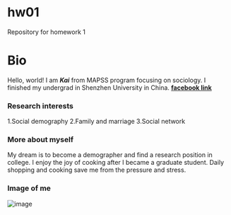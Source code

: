 # hw01
Repository for homework 1

# Bio
Hello, world! I am _**Kai**_ from MAPSS program focusing on sociology. I finished my undergrad in Shenzhen University in China. [**facebook link**](https://www.facebook.com/profile.php?id=100006609094638)

### Research interests
1.Social demography
2.Family and marriage
3.Social network

### More about myself
My dream is to become a demographer and find a research position in college. I enjoy the joy of cooking after I became a graduate student. Daily shopping and cooking save me from the pressure and stress. 

### Image of me
![image](https://scontent.ford1-1.fna.fbcdn.net/v/t1.0-9/1150256_1378761449020812_376333550_n.jpg?oh=36c5e2b4dfa37766ff96593fb2e0cf71&oe=5A820925) 